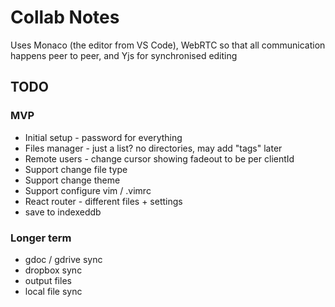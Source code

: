 Collab Notes
============

Uses Monaco (the editor from VS Code), WebRTC so that all communication happens peer to peer, and Yjs for synchronised editing

TODO
----
### MVP
- Initial setup - password for everything
- Files manager - just a list? no directories, may add "tags" later
- Remote users - change cursor showing fadeout to be per clientId
- Support change file type
- Support change theme
- Support configure vim / .vimrc
- React router - different files + settings
- save to indexeddb

### Longer term
- gdoc / gdrive sync
- dropbox sync
- output files
- local file sync
